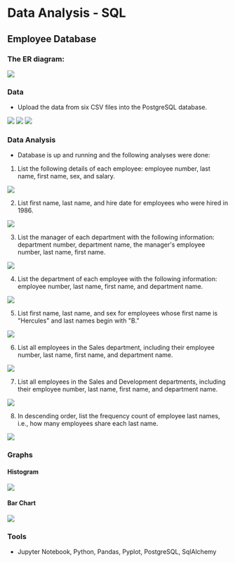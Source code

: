 # Data Analysis - SQL

## Employee Database

### The ER diagram:

<img src="https://github.com/dmhitt/sql-challenge/blob/main/ERD.png"/>


### Data
* Upload the data from six CSV files into the PostgreSQL database.

<img src="https://github.com/dmhitt/sql-challenge/blob/main/resources/images/Image1.png"/>

<img src="https://github.com/dmhitt/sql-challenge/blob/main/resources/images/Image2.png"/>

<img src="https://github.com/dmhitt/sql-challenge/blob/main/resources/images/Image3.png"/>



### Data Analysis
* Database is up and running and the following analyses were done:

1. List the following details of each employee: employee number, last name, first name, sex, and salary.
<img src="https://github.com/dmhitt/sql-challenge/blob/main/resources/images/query1.png"/>

2. List first name, last name, and hire date for employees who were hired in 1986.
<img src="https://github.com/dmhitt/sql-challenge/blob/main/resources/images/query2.png"/>

3. List the manager of each department with the following information: department number, department name, the manager's employee number, last name, first name.
<img src="https://github.com/dmhitt/sql-challenge/blob/main/resources/images/query3.png"/>

4. List the department of each employee with the following information: employee number, last name, first name, and department name.
<img src="https://github.com/dmhitt/sql-challenge/blob/main/resources/images/query4.png"/>

5. List first name, last name, and sex for employees whose first name is "Hercules" and last names begin with "B."
<img src="https://github.com/dmhitt/sql-challenge/blob/main/resources/images/query5.png"/>

6. List all employees in the Sales department, including their employee number, last name, first name, and department name.
<img src="https://github.com/dmhitt/sql-challenge/blob/main/resources/images/query6.png"/>

7. List all employees in the Sales and Development departments, including their employee number, last name, first name, and department name.
<img src="https://github.com/dmhitt/sql-challenge/blob/main/resources/images/query7.png"/>

8. In descending order, list the frequency count of employee last names, i.e., how many employees share each last name.
<img src="https://github.com/dmhitt/sql-challenge/blob/main/resources/images/query8.png"/>

### Graphs

#### Histogram

  <img src="https://github.com/dmhitt/sql-challenge/blob/main/resources/graph1.png"/>

 ####  Bar Chart
 <img src="https://github.com/dmhitt/sql-challenge/blob/main/resources/graph2.png"/>

### Tools
* Jupyter Notebook, Python, Pandas, Pyplot, PostgreSQL, SqlAlchemy

